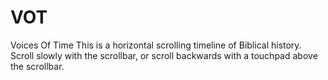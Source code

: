# VOT
Voices Of Time
This is a horizontal scrolling timeline of Biblical history. Scroll slowly with the scrollbar, or scroll backwards with a touchpad above the scrollbar.

